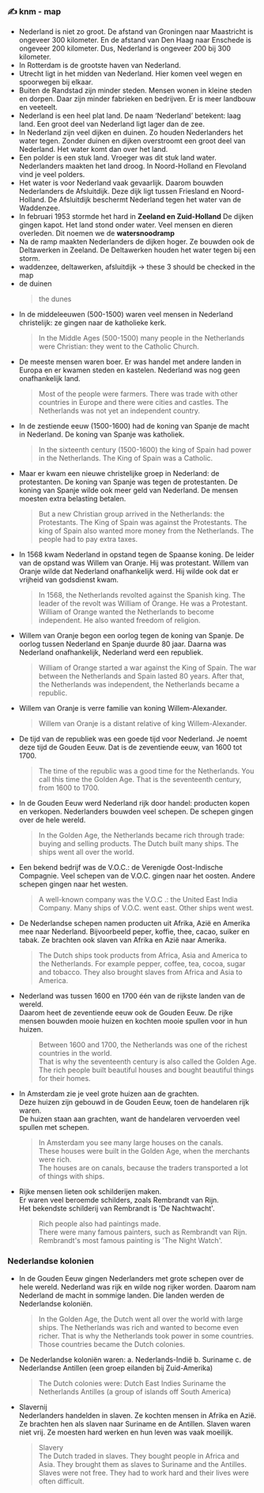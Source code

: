 ### :writing_hand: knm - map
- Nederland is niet zo groot. De afstand van Groningen naar Maastricht is ongeveer 300 kilometer. En de afstand van Den Haag naar Enschede is ongeveer 200 kilometer. Dus, Nederland is ongeveer 200 bij 300 kilometer.
- In Rotterdam is de grootste haven van Nederland.
- Utrecht ligt in het midden van Nederland. Hier komen veel wegen en spoorwegen bij elkaar.
- Buiten de Randstad zijn minder steden. Mensen wonen in kleine steden en dorpen. Daar zijn minder fabrieken en bedrijven. Er is meer landbouw en veeteelt.
- Nederland is een heel plat land.
  De naam ‘Nederland’ betekent: laag land.
  Een groot deel van Nederland ligt lager dan de zee.
- In Nederland zijn veel dijken en duinen.
  Zo houden Nederlanders het water tegen.
  Zonder duinen en dijken overstroomt een groot deel van Nederland.
  Het water komt dan over het land.
- Een polder is een stuk land.
  Vroeger was dit stuk land water.
  Nederlanders maakten het land droog.
  In Noord-Holland en Flevoland vind je veel polders.
- Het water is voor Nederland vaak gevaarlijk.
  Daarom bouwden Nederlanders de Afsluitdijk.
  Deze dijk ligt tussen Friesland en Noord-Holland.
  De Afsluitdijk beschermt Nederland tegen het water van de Waddenzee.
- In februari 1953 stormde het hard in **Zeeland en Zuid-Holland**
  De dijken gingen kapot.
  Het land stond onder water.
  Veel mensen en dieren overleden.
  Dit noemen we de **watersnoodramp**
- Na de ramp maakten Nederlanders de dijken hoger.
  Ze bouwden ook de Deltawerken in Zeeland.
  De Deltawerken houden het water tegen bij een storm.
- waddenzee, deltawerken, afsluitdijk -> these 3 should be checked in the map
- de duinen
    > the dunes
- In de middeleeuwen (500-1500) waren veel mensen in Nederland christelijk: ze gingen naar de katholieke kerk.
    > In the Middle Ages (500-1500) many people in the Netherlands were Christian: they went to the Catholic Church.
- De meeste mensen waren boer.
  Er was handel met andere landen in Europa en er kwamen steden en kastelen.
  Nederland was nog geen onafhankelijk land.
    > Most of the people were farmers.
    > There was trade with other countries in Europe and there were cities and castles.
    > The Netherlands was not yet an independent country.
- In de zestiende eeuw (1500-1600) had de koning van Spanje de macht in Nederland.
  De koning van Spanje was katholiek.
    > In the sixteenth century (1500-1600) the king of Spain had power in the Netherlands.
    > The King of Spain was a Catholic.
- Maar er kwam een nieuwe christelijke groep in Nederland: de protestanten.
  De koning van Spanje was tegen de protestanten.
  De koning van Spanje wilde ook meer geld van Nederland.
  De mensen moesten extra belasting betalen.
    > But a new Christian group arrived in the Netherlands: the Protestants.
    > The King of Spain was against the Protestants.
    > The king of Spain also wanted more money from the Netherlands.
    > The people had to pay extra taxes.
- In 1568 kwam Nederland in opstand tegen de Spaanse koning.
  De leider van de opstand was Willem van Oranje. Hij was protestant.
  Willem van Oranje wilde dat Nederland onafhankelijk werd.
  Hij wilde ook dat er vrijheid van godsdienst kwam.
    > In 1568, the Netherlands revolted against the Spanish king.
    > The leader of the revolt was William of Orange. He was a Protestant.
    > William of Orange wanted the Netherlands to become independent.
    > He also wanted freedom of religion.
- Willem van Oranje begon een oorlog tegen de koning van Spanje.
  De oorlog tussen Nederland en Spanje duurde 80 jaar.
  Daarna was Nederland onafhankelijk, Nederland werd een republiek.
    > William of Orange started a war against the King of Spain.
    > The war between the Netherlands and Spain lasted 80 years.
    > After that, the Netherlands was independent, the Netherlands became a republic.
- Willem van Oranje is verre familie van koning Willem-Alexander.
    > Willem van Oranje is a distant relative of king Willem-Alexander.
- De tijd van de republiek was een goede tijd voor Nederland.
  Je noemt deze tijd de Gouden Eeuw.
  Dat is de zeventiende eeuw, van 1600 tot 1700.
    > The time of the republic was a good time for the Netherlands.
    > You call this time the Golden Age.
    > That is the seventeenth century, from 1600 to 1700.
- In de Gouden Eeuw werd Nederland rijk door handel: producten kopen en verkopen. 
  Nederlanders bouwden veel schepen.
  De schepen gingen over de hele wereld.
    > In the Golden Age, the Netherlands became rich through trade: buying and selling products. 
    > The Dutch built many ships. The ships went all over the world.
- Een bekend bedrijf was de V.O.C.: de Verenigde Oost-Indische Compagnie.
  Veel schepen van de V.O.C. gingen naar het oosten.
  Andere schepen gingen naar het westen.
    > A well-known company was the V.O.C .: the United East India Company.
    > Many ships of V.O.C. went east.
    > Other ships went west.
- De Nederlandse schepen namen producten uit Afrika, Azië en Amerika mee naar Nederland.
  Bijvoorbeeld peper, koffie, thee, cacao, suiker en tabak.
  Ze brachten ook slaven van Afrika en Azië naar Amerika.
    > The Dutch ships took products from Africa, Asia and America to the Netherlands. 
    > For example pepper, coffee, tea, cocoa, sugar and tobacco. 
    > They also brought slaves from Africa and Asia to America. 
- Nederland was tussen 1600 en 1700 één van de rijkste landen van de wereld.  
  Daarom heet de zeventiende eeuw ook de Gouden Eeuw.
  De rijke mensen bouwden mooie huizen en kochten mooie spullen voor in hun huizen.  
    > Between 1600 and 1700, the Netherlands was one of the richest countries in the world.  
    > That is why the seventeenth century is also called the Golden Age.  
    > The rich people built beautiful houses and bought beautiful things for their homes.  
- In Amsterdam zie je veel grote huizen aan de grachten.  
  Deze huizen zijn gebouwd in de Gouden Eeuw, toen de handelaren rijk waren.  
  De huizen staan aan grachten, want de handelaren vervoerden veel spullen met schepen.  
    > In Amsterdam you see many large houses on the canals.  
    > These houses were built in the Golden Age, when the merchants were rich.  
    > The houses are on canals, because the traders transported a lot of things with ships.  
- Rijke mensen lieten ook schilderijen maken.  
  Er waren veel beroemde schilders, zoals Rembrandt van Rijn.  
  Het bekendste schilderij van Rembrandt is 'De Nachtwacht'.  
    > Rich people also had paintings made.  
    > There were many famous painters, such as Rembrandt van Rijn.  
    > Rembrandt's most famous painting is 'The Night Watch'.  

### Nederlandse kolonien
- In de Gouden Eeuw gingen Nederlanders met grote schepen over de hele wereld.
  Nederland was rijk en wilde nog rijker worden. Daarom nam Nederland de macht in sommige landen.
  Die landen werden de Nederlandse koloniën.
    > In the Golden Age, the Dutch went all over the world with large ships.
      The Netherlands was rich and wanted to become even richer. That is why the Netherlands took power in some countries. Those countries became the Dutch colonies.
- De Nederlandse koloniën waren:
  a. Nederlands-Indië
  b. Suriname
  c. de Nederlandse Antillen (een groep eilanden bij Zuid-Amerika) 
    > The Dutch colonies were:
      Dutch East Indies
      Suriname
      the Netherlands Antilles (a group of islands off South America)
- Slavernij  
  Nederlanders handelden in slaven. 
  Ze kochten mensen in Afrika en Azië. Ze brachten hen als slaven naar Suriname en de Antillen.
  Slaven waren niet vrij.
  Ze moesten hard werken en hun leven was vaak moeilijk.
    > Slavery  
      The Dutch traded in slaves.
      They bought people in Africa and Asia. They brought them as slaves to Suriname and the Antilles.
      Slaves were not free.
      They had to work hard and their lives were often difficult.  
  